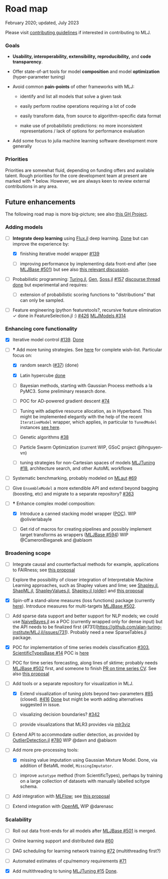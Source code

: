 # Road map

February 2020; updated, July 2023

Please visit [contributing guidelines](CONTRIBUTING.md) if interested
in contributing to MLJ.

### Goals

-   **Usability, interoperability, extensibility, reproducibility,**
	and **code transparency**.

-   Offer state-of-art tools for model **composition** and model
	**optimization** (hyper-parameter tuning)

-   Avoid common **pain-points** of other frameworks with MLJ:

	-   identify and list all models that solve a given task

	-   easily perform routine operations requiring a lot of code

	-   easily transform data, from source to algorithm-specific data format

	-   make use of probabilistic predictions: no more inconsistent representations / lack
		of options for performance evaluation

-   Add some focus to julia machine learning software development more
	generally

### Priorities

Priorities are somewhat fluid, depending on funding offers and
available talent. Rough priorities for the core development team at
present are marked with **†** below. However, we are always keen to
review external contributions in any area.

## Future enhancements

The following road map is more big-picture; see also [this
GH Project](https://github.com/orgs/JuliaAI/projects/1).


### Adding models

- [ ] **Integrate deep learning** using [Flux.jl](https://github.com/FluxML/Flux.jl.git) deep learning.  [Done](https://github.com/FluxML/MLJFlux.jl) but can
  improve the experience by:

  - [x] finishing iterative model wrapper [#139](https://github.com/alan-turing-institute/MLJ.jl/issues/139)

  - [ ] improving performance by implementing data front-end after (see [MLJBase
  #501](https://github.com/JuliaAI/MLJBase.jl/pull/501)) but see also [this relevant discussion](https://github.com/FluxML/MLJFlux.jl/issues/97).


-  [ ] Probabilistic programming:
   [Turing.jl](https://github.com/TuringLang/Turing.jl),
   [Gen](https://github.com/probcomp/Gen),
   [Soss.jl](https://github.com/cscherrer/Soss.jl.git)
   [#157](https://github.com/alan-turing-institute/MLJ.jl/issues/157)
   [discourse
   thread](https://discourse.julialang.org/t/ppl-connection-to-mlj-jl/28736)
   [done](https://github.com/tlienart/SossMLJ.jl) but experimental and
   requires:

   - [ ] extension of probabilistic scoring functions to
	 "distributions" that can only be sampled.

-   [ ] Feature engineering (python featuretools?, recursive feature
	elimination ✓ done in FeatureSelection.jl :)
	[#426](https://github.com/alan-turing-institute/MLJ.jl/issues/426) [MLJModels #314](https://github.com/JuliaAI/MLJModels.jl/issues/314)


### Enhancing core functionality

-   [x] Iterative model control [#139](https://github.com/alan-turing-institute/MLJ.jl/issues/139). [Done](https://github.com/JuliaAI/MLJIteration.jl)

-   [ ] **†** Add more tuning
	strategies. See [here](https://github.com/JuliaAI/MLJTuning.jl#what-is-provided-here)
	for complete
	wish-list. Particular focus on:

	- [x] random search
	([#37](https://github.com/alan-turing-institute/MLJ.jl/issues/37))
	(done)

	- [x] Latin hypercube
	  [done](https://github.com/JuliaAI/MLJTuning.jl/pull/96)

	- [ ] Bayesian methods, starting with Gaussian Process methods a
	  la PyMC3. Some preliminary research done.

	- [ ] POC for AD-powered gradient descent [#74](https://github.com/alan-turing-institute/MLJ.jl/issues/74)

	- [ ] Tuning with adaptive resource allocation, as in
	  Hyperband. This might be implemented elegantly with the help of
	  the recent `IterativeModel` wrapper, which applies, in
	  particular to `TunedModel` instances [see
	  here](https://alan-turing-institute.github.io/MLJ.jl/dev/controlling_iterative_models/#Using-training-losses,-and-controlling-model-tuning).

	- [ ] Genetic algorithms
[#38](https://github.com/alan-turing-institute/MLJ.jl/issues/38)

	- [ ] Particle Swarm Optimization (current WIP, GSoC project @lhnguyen-vn)

	- [ ] tuning strategies for non-Cartesian spaces of models [MLJTuning
	#18](https://github.com/JuliaAI/MLJTuning.jl/issues/18), architecture search, and other AutoML workflows

- [ ]  Systematic benchmarking, probably modeled on
	[MLaut](https://arxiv.org/abs/1901.03678) [#69](https://github.com/alan-turing-institute/MLJ.jl/issues/74)

- [ ]   Give `EnsembleModel` a more extendible API and extend beyond bagging
	(boosting, etc) and migrate to a separate repository?
	[#363](https://github.com/alan-turing-institute/MLJ.jl/issues/363)

- [ ]  **†** Enhance complex model composition:

	- [x] Introduce a canned
	stacking model wrapper ([POC](https://alan-turing-institute.github.io/DataScienceTutorials.jl/getting-started/stacking/)). WIP @olivierlabayle

	- [ ] Get rid of macros for creating pipelines and possibly
	implement target transforms as wrappers ([MLJBase
	#594](https://github.com/alan-turing-institute/MLJ.jl/issues/594))
	WIP @CameronBieganek and @ablaom


### Broadening scope

- [ ] Integrate causal and counterfactual methods for example,
  applications to FAIRness; see [this
  proposal](https://julialang.org/jsoc/gsoc/MLJ/#causal_and_counterfactual_methods_for_fairness_in_machine_learning)

- [ ] Explore the possibility of closer integration of Interpretable
  Machine Learning approaches, such as Shapley values and lime; see
  [Shapley.jl](https://gitlab.com/ExpandingMan/Shapley.jl),
  [ShapML.jl](https://github.com/nredell/ShapML.jl),
  [ShapleyValues.jl](https://github.com/slundberg/ShapleyValues.jl),
  [Shapley.jl (older)](https://github.com/frycast/Shapley.jl) and
  [this
  proposal](https://julialang.org/jsoc/gsoc/MLJ/#interpretable_machine_learning_in_julia)

- [x]  Spin-off a stand-alone measures (loss functions) package
	(currently
	[here](https://github.com/JuliaAI/MLJBase.jl/tree/master/src/measures)). Introduce
	measures for multi-targets [MLJBase
	#502](https://github.com/JuliaAI/MLJBase.jl/issues/502).

- [ ] Add sparse data support and better support for NLP models; we
	could use [NaiveBayes.jl](https://github.com/dfdx/NaiveBayes.jl)
	as a POC (currently wrapped only for dense input) but the API
	needs to be finalized first
	{#731](https://github.com/alan-turing-institute/MLJ.jl/issues/731). Probably
	need a new SparseTables.jl package.

- [x] POC for implementation of time series models classification
	[#303](https://github.com/alan-turing-institute/MLJ.jl/issues/303),
	[ScientificTypesBase #14](https://github.com/JuliaAI/ScientificTypesBase.jl/issues/14) POC is [here](https://github.com/JuliaAI/TimeSeriesClassification.jl)

- [ ] POC for time series forecasting, along lines of sktime; probably needs [MLJBase
	#502](https://github.com/JuliaAI/MLJBase.jl/issues/502)
	first, and someone to finish [PR on time series
	CV](https://github.com/JuliaAI/MLJBase.jl/pull/331). See also [this proposal](https://julialang.org/jsoc/gsoc/MLJ/#time_series_forecasting_at_scale_-_speed_up_via_julia)

- [ ]   Add tools or a separate repository for visualization in MLJ.

	- [x] Extend visualization of tuning plots beyond two-parameters
	[#85](https://github.com/alan-turing-institute/MLJ.jl/issues/85)
	(closed).
	[#416](https://github.com/alan-turing-institute/MLJ.jl/issues/416)
	[Done](https://github.com/JuliaAI/MLJTuning.jl/pull/121) but might be worth adding alternatives suggested in issue.

	- [ ] visualizing decision boundaries? [#342](https://github.com/alan-turing-institute/MLJ.jl/issues/342)

	- [ ] provide visualizations that MLR3 provides via [mlr3viz](https://github.com/mlr-org/mlr3viz)

- [ ] Extend API to accommodate outlier detection, as provided by [OutlierDetection.jl](https://github.com/davnn/OutlierDetection.jl) [#780](https://github.com/alan-turing-institute/MLJ.jl/issues/780) WIP @davn and @ablaom

- [ ] Add more pre-processing tools:

  - [x] missing value imputation using Gaussian Mixture Model. Done,
	via addition of BetaML model, `MissingImputator`.

  - [ ] improve `autotype` method (from ScientificTypes), perhaps by
	training on a large collection of datasets with manually labelled
	scitype schema.
	
- [ ] Add integration with [MLFlow](https://julialang.org/jsoc/gsoc/MLJ/#mlj_and_mlflow_integration); see [this proposal](https://julialang.org/jsoc/gsoc/MLJ/#mlj_and_mlflow_integration)

- [ ] Extend integration with [OpenML](https://www.openml.org) WIP @darenasc


### Scalability

- [ ]   Roll out data front-ends for all models after  [MLJBase
  #501](https://github.com/JuliaAI/MLJBase.jl/pull/501)
  is merged.

- [ ]  Online learning support and distributed data
	[#60](https://github.com/alan-turing-institute/MLJ.jl/issues/60)

- [ ]  DAG scheduling for learning network training
	[#72](https://github.com/alan-turing-institute/MLJ.jl/issues/72)
	(multithreading first?)

- [ ]  Automated estimates of cpu/memory requirements
	[#71](https://github.com/alan-turing-institute/MLJ.jl/issues/71)

- [x] Add multithreading to tuning [MLJTuning
  #15](https://github.com/JuliaAI/MLJTuning.jl/issues/15)
  [Done](https://github.com/JuliaAI/MLJTuning.jl/pull/42).
